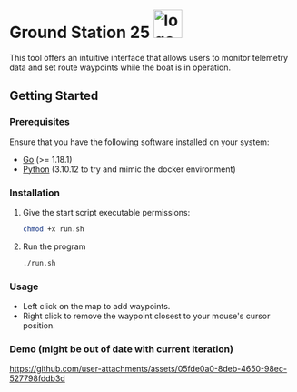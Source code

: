 # Ground Station 25 <img src="https://github.com/user-attachments/assets/05a3d1d7-f5c2-4c9b-8a05-54f5ed727f80" alt="logo" width="50"/>

This tool offers an intuitive interface that allows users to monitor telemetry data and set route waypoints while the boat is in operation.

## Getting Started

### Prerequisites

Ensure that you have the following software installed on your system:

- [Go](https://go.dev/doc/install) (>= 1.18.1)
- [Python](https://www.python.org/downloads/) (3.10.12 to try and mimic the docker environment)

### Installation

1. Give the start script executable permissions:

   ```bash
   chmod +x run.sh
   ```

2. Run the program

   ```bash
   ./run.sh
   ```

### Usage

- Left click on the map to add waypoints.
- Right click to remove the waypoint closest to your mouse's cursor position.

### Demo (might be out of date with current iteration)

<https://github.com/user-attachments/assets/05fde0a0-8deb-4650-98ec-527798fddb3d>
